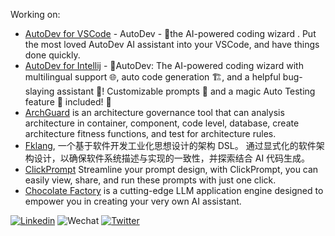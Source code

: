 Working on:

- [AutoDev for VSCode](https://github.com/unit-mesh/auto-dev-vscode) -  AutoDev - 🧙‍the AI-powered coding wizard . Put the most loved AutoDev AI assistant into your VSCode, and have things done quickly.
- [AutoDev for Intellij](https://github.com/unit-mesh/auto-dev) - 🧙‍AutoDev: The AI-powered coding wizard with multilingual support 🌐, auto code generation 🏗️, and a helpful bug-slaying assistant 🐞! Customizable prompts 🎨 and a magic Auto Testing feature 🧪 included! 🚀
- [ArchGuard](https://github.com/archguard/archguard) is an architecture governance tool that can analysis architecture in container, component, code level, database, create architecture fitness functions, and test for architecture rules.
- [Fklang](https://github.com/feakin/fklang), 一个基于软件开发工业化思想设计的架构 DSL。 通过显式化的软件架构设计，以确保软件系统描述与实现的一致性，并探索结合 AI 代码生成。
- [ClickPrompt](https://github.com/prompt-engineering/click-prompt) Streamline your prompt design, with ClickPrompt, you can easily view, share, and run these prompts with just one click.
- [Chocolate Factory](https://github.com/unit-mesh/chocolate-factory) is a cutting-edge LLM application engine designed to empower you in creating your very own AI assistant. 

[![Linkedin](https://img.shields.io/badge/-LinkedIn-blue?style=flat&logo=Linkedin&logoColor=white)](https://www.linkedin.com/in/phodal/)
![Wechat](https://img.shields.io/badge/-phodal02-green?style=flat&logo=Wechat&logoColor=white)
[![Twitter](https://img.shields.io/badge/-Twitter-blue?style=flat&logo=Twitter&logoColor=white)](https://twitter.com/phodal_huang)
